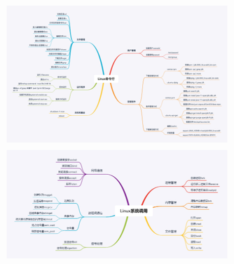 ![常用命令](https://github.com/chen-eugene/Android-Interview/blob/master/image/8855bb645d8ecc35c80aa89cde5d16e5.jpg)

![Linux调用](https://github.com/chen-eugene/Android-Interview/blob/master/image/ffb6847b94cb0fd086095ac263ac4ff0.jpg)
